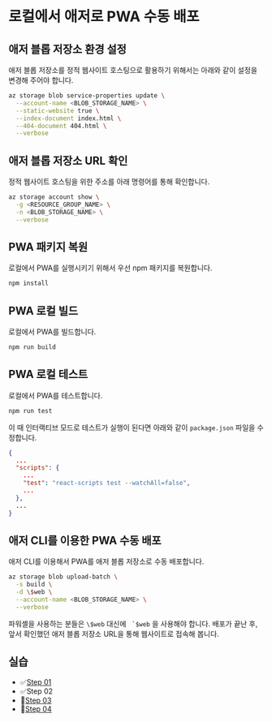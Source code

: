 # 로컬에서 애저로 PWA 수동 배포 #

## 애저 블롭 저장소 환경 설정 ##

애저 블롭 저장소를 정적 웹사이트 호스팅으로 활용하기 위해서는 아래와 같이 설정을 변경해 주어야 합니다.

```bash
az storage blob service-properties update \
  --account-name <BLOB_STORAGE_NAME> \
  --static-website true \
  --index-document index.html \
  --404-document 404.html \
  --verbose
```


## 애저 블롭 저장소 URL 확인 ##

정적 웹사이트 호스팅을 위한 주소를 아래 명령어를 통해 확인합니다.

```bash
az storage account show \
  -g <RESOURCE_GROUP_NAME> \
  -n <BLOB_STORAGE_NAME> \
  --verbose
```


## PWA 패키지 복원 ##

로컬에서 PWA를 실행시키기 위해서 우선 npm 패키지를 복원합니다.

```bash
npm install
```


## PWA 로컬 빌드 ##

로컬에서 PWA를 빌드합니다.

```bash
npm run build
```


## PWA 로컬 테스트 ##

로컬에서 PWA를 테스트합니다.

```bash
npm run test
```

이 때 인터랙티브 모드로 테스트가 실행이 된다면 아래와 같이 `package.json` 파일을 수정합니다.

```json
{
  ...
  "scripts": {
    ...
    "test": "react-scripts test --watchAll=false",
    ...
  },
  ...
}
```


## 애저 CLI를 이용한 PWA 수동 배포 ##

애저 CLI를 이용해서 PWA를 애저 블롭 저장소로 수동 배포합니다.

```bash
az storage blob upload-batch \
  -s build \
  -d \$web \
  --account-name <BLOB_STORAGE_NAME> \
  --verbose
```

파워셸을 사용하는 분들은 `\$web` 대신에 `` `$web`` 을 사용해야 합니다.
배포가 끝난 후, 앞서 확인했던 애저 블롭 저장소 URL을 통해 웹사이트로 접속해 봅니다.


## 실습 ##

* ✅[Step 01](step-01.md)
* ✅Step 02
* 🔲[Step 03](step-03.md)
* 🔲[Step 04](step-04.md)
